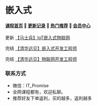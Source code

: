 # 嵌入式

#### [**课程首页**](../../README.md) 💖 [**更新记录**](./gxjl.md) 💖 [**热门推荐**](./rmtj.md) 💖 [**会员中心**](./vip.md)

更新 [【马士兵】IoT嵌入式物联网](https://www.mashibing.com/subject/13)

完结 [【清华远见】嵌入式开发工程师](http://www.makeru.com.cn/roadmap/emb)

完结 [【清华远见】物联网开发工程师](http://www.makeru.com.cn/roadmap/iot)

### 联系方式

-  微信：IT_Promise
-  全网课程都有，欢迎私聊。
-  推荐好友下单返利，买的越多，返利越多